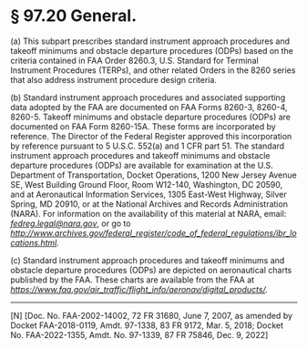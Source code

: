 # § 97.20   General.

(a) This subpart prescribes standard instrument approach procedures and takeoff minimums and obstacle departure procedures (ODPs) based on the criteria contained in FAA Order 8260.3, U.S. Standard for Terminal Instrument Procedures (TERPs), and other related Orders in the 8260 series that also address instrument procedure design criteria.


(b) Standard instrument approach procedures and associated supporting data adopted by the FAA are documented on FAA Forms 8260-3, 8260-4, 8260-5. Takeoff minimums and obstacle departure procedures (ODPs) are documented on FAA Form 8260-15A. These forms are incorporated by reference. The Director of the Federal Register approved this incorporation by reference pursuant to 5 U.S.C. 552(a) and 1 CFR part 51. The standard instrument approach procedures and takeoff minimums and obstacle departure procedures (ODPs) are available for examination at the U.S. Department of Transportation, Docket Operations, 1200 New Jersey Avenue SE, West Building Ground Floor, Room W12-140, Washington, DC 20590, and at Aeronautical Information Services, 1305 East-West Highway, Silver Spring, MD 20910, or at the National Archives and Records Administration (NARA). For information on the availability of this material at NARA, email: *fedreg.legal@nara.gov*, or go to *http://www.archives.gov/federal_register/code_of_federal_regulations/ibr_locations.html.*

(c) Standard instrument approach procedures and takeoff minimums and obstacle departure procedures (ODPs) are depicted on aeronautical charts published by the FAA. These charts are available from the FAA at *https://www.faa.gov/air_traffic/flight_info/aeronav/digital_products/.*


---

[N] [Doc. No. FAA-2002-14002, 72 FR 31680, June 7, 2007, as amended by Docket FAA-2018-0119, Amdt. 97-1338, 83 FR 9172, Mar. 5, 2018; Docket No. FAA-2022-1355, Amdt. No. 97-1339, 87 FR 75846, Dec. 9, 2022]





